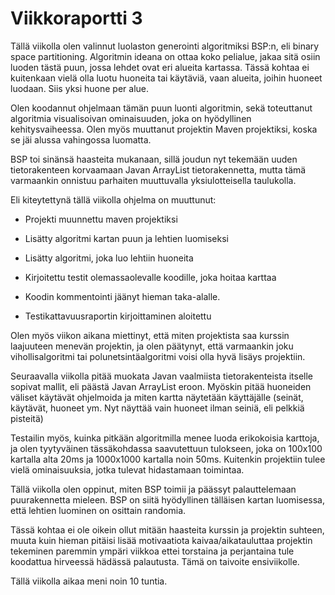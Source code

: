 # Viikkoraportti 3

Tällä viikolla olen valinnut luolaston generointi algoritmiksi BSP:n, eli binary space partitioning. Algoritmin ideana on ottaa koko pelialue, jakaa sitä osiin luoden tästä puun, jossa lehdet ovat eri alueita kartassa. Tässä kohtaa ei kuitenkaan vielä olla luotu huoneita tai käytäviä, vaan alueita, joihin huoneet luodaan. Siis yksi huone per alue.

Olen koodannut ohjelmaan tämän puun luonti algoritmin, sekä toteuttanut algoritmia visualisoivan ominaisuuden, joka on hyödyllinen kehitysvaiheessa. Olen myös muuttanut projektin Maven projektiksi, koska se jäi alussa vahingossa luomatta. 

BSP toi sinänsä haasteita mukanaan, sillä joudun nyt tekemään uuden tietorakenteen korvaamaan Javan ArrayList tietorakennetta, mutta tämä varmaankin onnistuu parhaiten muuttuvalla yksiulotteisella taulukolla. 

Eli kiteytettynä tällä viikolla ohjelma on muuttunut:

* Projekti muunnettu maven projektiksi

* Lisätty algoritmi kartan puun ja lehtien luomiseksi

* Lisätty algoritmi, joka luo lehtiin huoneita

* Kirjoitettu testit olemassaolevalle koodille, joka hoitaa karttaa

* Koodin kommentointi jäänyt hieman taka-alalle.

* Testikattavuusraportin kirjoittaminen aloitettu

Olen myös viikon aikana miettinyt, että miten projektista saa kurssin laajuuteen menevän projektin, ja olen päätynyt, että varmaankin joku vihollisalgoritmi tai polunetsintäalgoritmi voisi olla hyvä lisäys projektiin.

Seuraavalla viikolla pitää muokata Javan vaalmiista tietorakenteista itselle sopivat mallit, eli päästä Javan ArrayList eroon. Myöskin pitää huoneiden väliset käytävät ohjelmoida ja miten kartta näytetään käyttäjälle (seinät, käytävät, huoneet ym. Nyt näyttää vain huoneet ilman seiniä, eli pelkkiä pisteitä)

Testailin myös, kuinka pitkään algoritmilla menee luoda erikokoisia karttoja, ja olen tyytyväinen tässäkohdassa saavutettuun tulokseen, joka on 100x100 kartalla alta 20ms ja 1000x1000 kartalla noin 50ms. Kuitenkin projektiin tulee vielä ominaisuuksia, jotka tulevat hidastamaan toimintaa.

Tällä viikolla olen oppinut, miten BSP toimii ja päässyt palauttelemaan puurakennetta mieleen. BSP on siitä hyödyllinen tälläisen kartan luomisessa, että lehtien luominen on osittain randomia. 

Tässä kohtaa ei ole oikein ollut mitään haasteita kurssin ja projektin suhteen, muuta kuin hieman pitäisi lisää motivaatiota kaivaa/aikatauluttaa projektin tekeminen paremmin ympäri viikkoa ettei torstaina ja perjantaina tule koodattua hirveessä hädässä palautusta. Tämä on taivoite ensiviikolle.

Tällä viikolla aikaa meni noin 10 tuntia.
